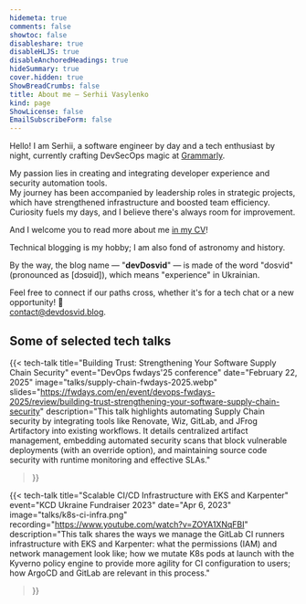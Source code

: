 ```yaml
---
hidemeta: true
comments: false
showtoc: false
disableshare: true
disableHLJS: true
disableAnchoredHeadings: true
hideSummary: true
cover.hidden: true
ShowBreadCrumbs: false
title: About me — Serhii Vasylenko
kind: page
ShowLicense: false
EmailSubscribeForm: false
---
```


Hello! I am Serhii, a software engineer by day and a tech enthusiast by night, currently crafting DevSecOps magic at [Grammarly](https://www.grammarly.com/).

My passion lies in creating and integrating developer experience and security automation tools.\
My journey has been accompanied by leadership roles in strategic projects, which have strengthened infrastructure and boosted team efficiency.\
Curiosity fuels my days, and I believe there's always room for improvement.

And I welcome you to read more about me [in my CV](/cv)!

Technical blogging is my hobby; I am also fond of astronomy and history.

By the way, the blog name — "**devDosvid**" — is made of the word "dosvid" (pronounced as [dɔsʋid]), which means "experience" in Ukrainian. 

Feel free to connect if our paths cross, whether it's for a tech chat or a new opportunity! 🙌\
[contact@devdosvid.blog](mailto:contact@devdosvid.blog).


## Some of selected tech talks

{{< tech-talk
    title="Building Trust: Strengthening Your Software Supply Chain Security"
    event="DevOps fwdays'25 conference"
    date="February 22, 2025"
    image="talks/supply-chain-fwdays-2025.webp"
    slides="https://fwdays.com/en/event/devops-fwdays-2025/review/building-trust-strengthening-your-software-supply-chain-security"
    description="This talk highlights automating Supply Chain security by integrating tools like Renovate, Wiz, GitLab, and JFrog Artifactory into existing workflows. It details centralized artifact management, embedding automated security scans that block vulnerable deployments (with an override option), and maintaining source code security with runtime monitoring and effective SLAs."
>}}

{{< tech-talk
    title="Scalable CI/CD Infrastructure with EKS and Karpenter"
    event="KCD Ukraine Fundraiser 2023"
    date="Apr 6, 2023"
    image="talks/k8s-ci-infra.png"
    recording="https://www.youtube.com/watch?v=ZOYA1XNqFBI"
    description="This talk shares the ways we manage the GitLab CI runners infrastructure with EKS and Karpenter: what the permissions (IAM) and network management look like; how we mutate K8s pods at launch with the Kyverno policy engine to provide more agility for CI configuration to users; how ArgoCD and GitLab are relevant in this process."
>}}
